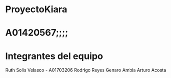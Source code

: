 # ProyectoKiara

A01420567;;;;
=======
# Integrantes del equipo
 Ruth Solis Velasco - A01703206
 Rodrigo Reyes
 Genaro Ambia
 Arturo Acosta
 
